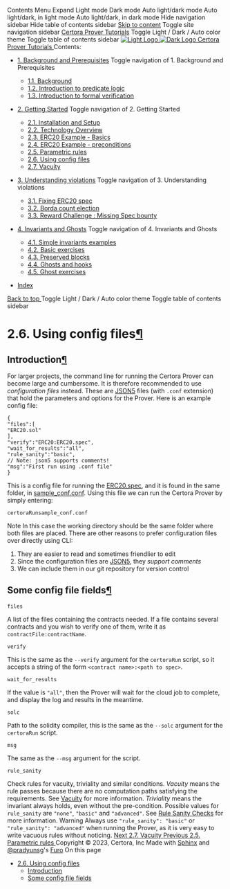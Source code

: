 Contents Menu Expand Light mode Dark mode Auto light/dark mode Auto light/dark, in light mode Auto light/dark, in dark mode
Hide navigation sidebar
Hide table of contents sidebar
[Skip to content](https://docs.certora.com/projects/tutorials/en/latest/lesson2_started/config_files.html#furo-main-content)
Toggle site navigation sidebar
[Certora Prover Tutorials](https://docs.certora.com/projects/tutorials/en/latest/index.html)
Toggle Light / Dark / Auto color theme
Toggle table of contents sidebar
[ ![Light Logo](https://docs.certora.com/projects/tutorials/en/latest/_static/logo.svg) ![Dark Logo](https://docs.certora.com/projects/tutorials/en/latest/_static/logo.svg) Certora Prover Tutorials ](https://docs.certora.com/projects/tutorials/en/latest/index.html)
Contents:
  * [1. Background and Prerequisites](https://docs.certora.com/projects/tutorials/en/latest/lesson1_prerequisites/index.html)
Toggle navigation of 1. Background and Prerequisites
    * [1.1. Background](https://docs.certora.com/projects/tutorials/en/latest/lesson1_prerequisites/background.html)
    * [1.2. Introduction to predicate logic](https://docs.certora.com/projects/tutorials/en/latest/lesson1_prerequisites/propositional_logic.html)
    * [1.3. Introduction to formal verification](https://docs.certora.com/projects/tutorials/en/latest/lesson1_prerequisites/formal_verification.html)
  * [2. Getting Started](https://docs.certora.com/projects/tutorials/en/latest/lesson2_started/index.html)
Toggle navigation of 2. Getting Started
    * [2.1. Installation and Setup](https://docs.certora.com/projects/tutorials/en/latest/lesson2_started/installation.html)
    * [2.2. Technology Overview](https://docs.certora.com/projects/tutorials/en/latest/lesson2_started/overview.html)
    * [2.3. ERC20 Example - Basics](https://docs.certora.com/projects/tutorials/en/latest/lesson2_started/erc20_example.html)
    * [2.4. ERC20 Example - preconditions](https://docs.certora.com/projects/tutorials/en/latest/lesson2_started/preconditions.html)
    * [2.5. Parametric rules](https://docs.certora.com/projects/tutorials/en/latest/lesson2_started/parametric.html)
    * [2.6. Using config files](https://docs.certora.com/projects/tutorials/en/latest/lesson2_started/config_files.html)
    * [2.7. Vacuity](https://docs.certora.com/projects/tutorials/en/latest/lesson2_started/vacuity.html)
  * [3. Understanding violations](https://docs.certora.com/projects/tutorials/en/latest/lesson3_violations/index.html)
Toggle navigation of 3. Understanding violations
    * [3.1. Fixing ERC20 spec](https://docs.certora.com/projects/tutorials/en/latest/lesson3_violations/erc20_bugs.html)
    * [3.2. Borda count election](https://docs.certora.com/projects/tutorials/en/latest/lesson3_violations/borda_bugs.html)
    * [3.3. Reward Challenge : Missing Spec bounty](https://docs.certora.com/projects/tutorials/en/latest/lesson3_violations/reward_challenge.html)
  * [4. Invariants and Ghosts](https://docs.certora.com/projects/tutorials/en/latest/lesson4_invariants/index.html)
Toggle navigation of 4. Invariants and Ghosts
    * [4.1. Simple invariants examples](https://docs.certora.com/projects/tutorials/en/latest/lesson4_invariants/invariants/simple.html)
    * [4.2. Basic exercises](https://docs.certora.com/projects/tutorials/en/latest/lesson4_invariants/invariants/auction.html)
    * [4.3. Preserved blocks](https://docs.certora.com/projects/tutorials/en/latest/lesson4_invariants/invariants/preserved.html)
    * [4.4. Ghosts and hooks](https://docs.certora.com/projects/tutorials/en/latest/lesson4_invariants/ghosts/basics.html)
    * [4.5. Ghost exercises](https://docs.certora.com/projects/tutorials/en/latest/lesson4_invariants/ghosts/exercises.html)


  * [Index](https://docs.certora.com/projects/tutorials/en/latest/genindex.html)


[ Back to top ](https://docs.certora.com/projects/tutorials/en/latest/lesson2_started/config_files.html)
Toggle Light / Dark / Auto color theme
Toggle table of contents sidebar
# 2.6. Using config files[¶](https://docs.certora.com/projects/tutorials/en/latest/lesson2_started/config_files.html#using-config-files "Link to this heading")
## Introduction[¶](https://docs.certora.com/projects/tutorials/en/latest/lesson2_started/config_files.html#introduction "Link to this heading")
For larger projects, the command line for running the Certora Prover can become large and cumbersome. It is therefore recommended to use _configuration files_ instead. These are [JSON5](https://json5.org/) files (with `.conf` extension) that hold the parameters and options for the Prover. Here is an example config file:
```
{
"files":[
"ERC20.sol"
],
"verify":"ERC20:ERC20.spec",
"wait_for_results":"all",
"rule_sanity":"basic",
// Note: json5 supports comments!
"msg":"First run using .conf file"
}

```

This is a config file for running the [ERC20.spec](https://github.com/Certora/tutorials-code/blob/master/lesson2_started/erc20/ERC20.spec), and it is found in the same folder, in [sample_conf.conf](https://github.com/Certora/tutorials-code/blob/master/lesson2_started/erc20/sample_conf.conf). Using this file we can run the Certora Prover by simply entering:
```
certoraRunsample_conf.conf

```

Note
In this case the working directory should be the same folder where both files are placed.
There are other reasons to prefer configuration files over directly using CLI:
  1. They are easier to read and sometimes friendlier to edit
  2. Since the configuration files are [JSON5](https://json5.org/), they _support comments_
  3. We can include them in our git repository for version control


## Some config file fields[¶](https://docs.certora.com/projects/tutorials/en/latest/lesson2_started/config_files.html#some-config-file-fields "Link to this heading") 

`files`
    
A list of the files containing the contracts needed. If a file contains several contracts and you wish to verify one of them, write it as `contractFile:contractName`. 

`verify`
    
This is the same as the `--verify` argument for the `certoraRun` script, so it accepts a string of the form `<contract name>:<path to spec>`. 

`wait_for_results`
    
If the value is `"all"`, then the Prover will wait for the cloud job to complete, and display the log and results in the meantime. 

`solc`
    
Path to the solidity compiler, this is the same as the `--solc` argument for the `certoraRun` script. 

`msg`
    
The same as the `--msg` argument for the script. 

`rule_sanity`
    
Check rules for vacuity, triviality and similar conditions. _Vacuity_ means the rule passes because there are no computation paths satisfying the requirements. See [Vacuity](https://docs.certora.com/projects/tutorials/en/latest/lesson2_started/vacuity.html#sec-vacuity) for more information. _Triviality_ means the invariant always holds, even without the pre-condition. Possible values for `rule_sanity` are `"none"`, `"basic"` and `"advanced"`. See [Rule Sanity Checks](https://docs.certora.com/en/latest/docs/prover/checking/sanity.html) for more information.
Warning
Always use `"rule_sanity": "basic"` or `"rule_sanity": "advanced"` when running the Prover, as it is very easy to write vacuous rules without noticing.
[ Next 2.7. Vacuity ](https://docs.certora.com/projects/tutorials/en/latest/lesson2_started/vacuity.html) [ Previous 2.5. Parametric rules ](https://docs.certora.com/projects/tutorials/en/latest/lesson2_started/parametric.html)
Copyright © 2023, Certora, Inc 
Made with [Sphinx](https://www.sphinx-doc.org/) and [@pradyunsg](https://pradyunsg.me)'s [Furo](https://github.com/pradyunsg/furo)
On this page 
  * [2.6. Using config files](https://docs.certora.com/projects/tutorials/en/latest/lesson2_started/config_files.html)
    * [Introduction](https://docs.certora.com/projects/tutorials/en/latest/lesson2_started/config_files.html#introduction)
    * [Some config file fields](https://docs.certora.com/projects/tutorials/en/latest/lesson2_started/config_files.html#some-config-file-fields)


